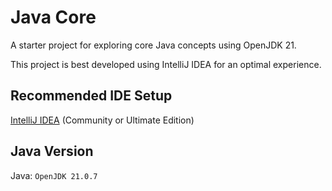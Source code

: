 # Java Core

A starter project for exploring core Java concepts using OpenJDK 21.

This project is best developed using IntelliJ IDEA for an optimal experience.

## Recommended IDE Setup

[IntelliJ IDEA](https://www.jetbrains.com/idea/) (Community or Ultimate Edition)

## Java Version

Java: `OpenJDK 21.0.7`

[//]: # (https://gitlab.com/public-starter-projects1/05-java-core/01-java-starter/-/tree/master?ref_type=heads)

[//]: # (variables/Variable01)
[//]: # (console/Console01)
[//]: # (console/Console02)
[//]: # (scanner/scanner01)
[//]: # (match/match01)
[//]: # (match/match02)
[//]: # (Lab01)

[//]: # (https://www.w3schools.com/java/java_data_types.asp)
[//]: # (https://www.w3schools.com/java/java_operators.asp)
[//]: # (https://www.w3schools.com/java/java_conditions.asp)
[//]: # (https://www.w3schools.com/java/java_switch.asp)
[//]: # (type/Type01)
